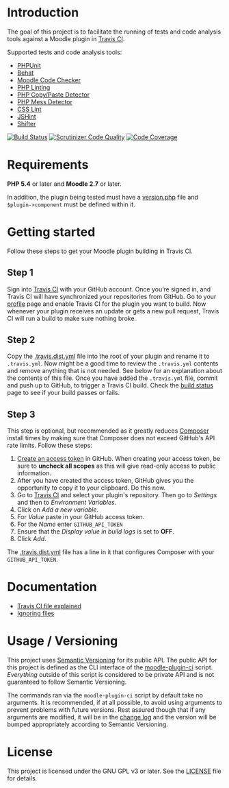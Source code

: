 # Introduction

The goal of this project is to facilitate the running of tests and code analysis tools against a Moodle plugin in
[Travis CI](https://travis-ci.org).

Supported tests and code analysis tools:
* [PHPUnit](https://phpunit.de)
* [Behat](http://behat.org/)
* [Moodle Code Checker](https://github.com/moodlehq/moodle-local_codechecker)
* [PHP Linting](https://github.com/JakubOnderka/PHP-Parallel-Lint)
* [PHP Copy/Paste Detector](https://github.com/sebastianbergmann/phpcpd)
* [PHP Mess Detector](http://phpmd.org)
* [CSS Lint](https://github.com/CSSLint/csslint)
* [JSHint](http://www.jshint.com/)
* [Shifter](https://docs.moodle.org/dev/YUI/Shifter)

[![Build Status](https://travis-ci.org/moodlerooms/moodle-plugin-ci.svg?branch=master)](https://travis-ci.org/moodlerooms/moodle-plugin-ci)
[![Scrutinizer Code Quality](https://scrutinizer-ci.com/g/moodlerooms/moodle-plugin-ci/badges/quality-score.png?b=master)](https://scrutinizer-ci.com/g/moodlerooms/moodle-plugin-ci/?branch=master)
[![Code Coverage](https://scrutinizer-ci.com/g/moodlerooms/moodle-plugin-ci/badges/coverage.png?b=master)](https://scrutinizer-ci.com/g/moodlerooms/moodle-plugin-ci/?branch=master)

# Requirements
**PHP 5.4** or later and **Moodle 2.7** or later.

In addition, the plugin being tested must have a [version.php](https://docs.moodle.org/dev/version.php) file
and `$plugin->component` must be defined within it.

# Getting started

Follow these steps to get your Moodle plugin building in Travis CI.

## Step 1

Sign into [Travis CI](https://travis-ci.org) with your GitHub account. Once you’re signed in, and Travis CI will have
synchronized your repositories from GitHub.  Go to your [profile](https://travis-ci.org/profile) page and enable Travis CI
for the plugin you want to build.  Now whenever your plugin receives an update or gets a new pull request, Travis CI will
run a build to make sure nothing broke.

## Step 2

Copy the [.travis.dist.yml](.travis.dist.yml) file into the root of your plugin and rename it to `.travis.yml`. Now
might be a good time to review the `.travis.yml` contents and remove anything that is not needed.  See below for an
explanation about the contents of this file.  Once you have added the `.travis.yml` file, commit and push up to GitHub,
to trigger a Travis CI build. Check the
[build status](https://travis-ci.org/repositories) page to see if your build passes or fails.

## Step 3

This step is optional, but recommended as it greatly reduces [Composer](https://getcomposer.org) install times by making sure
that Composer does not exceed GitHub's API rate limits.  Follow these steps:

1. [Create an access token](https://help.github.com/articles/creating-an-access-token-for-command-line-use/) in GitHub.  When
   creating your access token, be sure to **uncheck all scopes** as this will give read-only access to public information.
2. After you have created the access token, GitHub gives you the opportunity to copy it to your clipboard.  Do this now.
3. Go to [Travis CI](https://travis-ci.org/repositories) and select your plugin's repository.  Then go to _Settings_ and
   then to _Environment Variables_.
4. Click on _Add a new variable_.
5. For _Value_ paste in your GitHub access token.
6. For the _Name_ enter `GITHUB_API_TOKEN`
7. Ensure that the _Display value in build logs_ is set to **OFF**.
8. Click _Add_.

The [.travis.dist.yml](.travis.dist.yml) file has a line in it that configures Composer with your `GITHUB_API_TOKEN`.

# Documentation

* [Travis CI file explained](doc/TravisFileExplained.md)
* [Ignoring files](doc/IgnoringFiles.md)

# Usage / Versioning

This project uses [Semantic Versioning](http://semver.org/) for its public API.  The public API for this project
is defined as the CLI interface of the [moodle-plugin-ci](bin/moodle-plugin-ci) script.  _Everything_ outside of this
script is considered to be private API and is not guaranteed to follow Semantic Versioning.

The commands ran via the `moodle-plugin-ci` script by default take no arguments.  It is recommended, if at all possible,
to avoid using arguments to prevent problems with future versions.  Rest assured though that if any arguments are
modified, it will be in the [change log](CHANGELOG.md) and the version will be bumped appropriately according to
Semantic Versioning.

# License

This project is licensed under the GNU GPL v3 or later.  See the [LICENSE](LICENSE) file for details.
